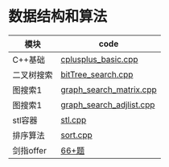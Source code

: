 # 数据结构和算法

|模块|code|
|-|-|
|C++基础|[cplusplus_basic.cpp](https://github.com/HonestoLiu/newcoder/blob/master/cplusplus_basic.cpp)|
|二叉树搜索|[bitTree_search.cpp](https://github.com/HonestoLiu/newcoder/blob/master/bitTree_search.cpp)|
|图搜索1|[graph_search_matrix.cpp](https://github.com/HonestoLiu/newcoder/blob/master/graph_search_matrix.cpp)|
|图搜索1|[graph_search_adjlist.cpp](https://github.com/HonestoLiu/newcoder/blob/master/graph_search_adjlist.cpp)|
|stl容器|[stl.cpp](https://github.com/HonestoLiu/newcoder/blob/master/stl.cpp)|
|排序算法|[sort.cpp](https://github.com/HonestoLiu/newcoder/blob/master/sort.cpp)|
|剑指offer|[66+题](https://github.com/HonestoLiu/newcoder/blob/master/剑指offer)|
